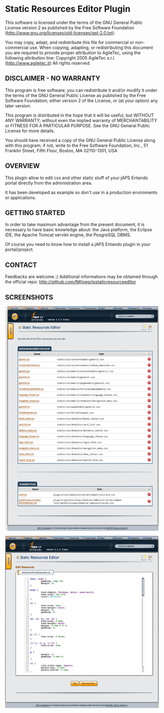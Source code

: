 Static Resources Editor Plugin
==============================

This software is licensed under the terms of the
GNU General Public License version 2 as published by the Free Software
Foundation (http://www.gnu.org/licenses/old-licenses/gpl-2.0.txt).
 
You may copy, adapt, and redistribute this file for commercial
or non-commercial use.
When copying, adapting, or redistributing this document you
are required to provide proper attribution  to AgileTec, using
the following attribution line:
Copyright 2005 AgileTec s.r.l. (http://www.agiletec.it) All rights reserved.



DISCLAIMER - NO WARRANTY
------------------------
This program is free software; you can redistribute it and/or
modify it under the terms of the GNU General Public License
as published by the Free Software Foundation; either version 2
of the License, or (at your option) any later version.

This program is distributed in the hope that it will be useful,
but WITHOUT ANY WARRANTY; without even the implied warranty of
MERCHANTABILITY or FITNESS FOR A PARTICULAR PURPOSE. See the
GNU General Public License for more details.

You should have received a copy of the GNU General Public License
along with this program; if not, write to the Free Software
Foundation, Inc., 51 Franklin Street, Fifth Floor, Boston, MA  02110-1301, USA



OVERVIEW
--------
This plugin allow to edit css and other static stuff of your jAPS Entando portal
directly from the administration area.

It has been developed as example so don't use in a production enviroments or
applications.



GETTING STARTED
---------------

In order to take maximum advantage from the present document, it is necessary
to have basic knowledge about: the Java platform, the Eclipse IDE, the Apache
Tomcat servlet engine, the PosgreSQL DBMS.

Of course you need to know how to install a jAPS Entando plugin in your portal/project.



CONTACT
-------
Feedbacks are welcome ;)
Additional informations may be obtained through the official repo:
http://github.com/NKjoep/jpstaticresourceeditor



SCREENSHOTS
-----------
![Screenshot 1](https://github.com/NKjoep/jpstaticresourceeditor/raw/master/shot001.png)

![Screenshot 2](https://github.com/NKjoep/jpstaticresourceeditor/raw/master/shot002.png)
